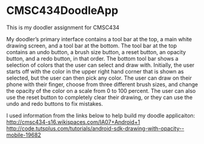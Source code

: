# CMSC434DoodleApp
This is my doodler assignment for CMSC434

My doodler’s primary interface contains a tool bar at the top, a main white drawing screen, and a tool bar at the bottom. The tool bar at the top contains an undo button, a brush size button, a reset button, an opacity button, and a redo button, in that order. The bottom tool bar shows a selection of colors that the user can select and draw with. Initially, the user starts off with the color in the upper right hand corner that is shown as selected, but the user can then pick any color. The user can draw on their phone with their finger, choose from three different brush sizes, and change the opacity of the color on a scale from 0 to 100 percent. The user can also use the reset button to completely clear their drawing, or they can use the undo and redo buttons to fix mistakes.

I used information from the links below to help build my doodle applicaiton:
  http://cmsc434-s16.wikispaces.com/IA07+Android+1
  http://code.tutsplus.com/tutorials/android-sdk-drawing-with-opacity--mobile-19682
  
